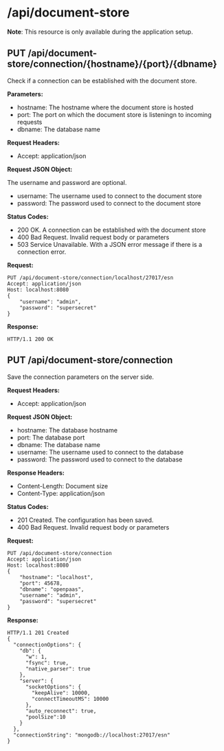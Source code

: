 # /api/document-store

**Note**: This resource is only available during the application setup.

## PUT /api/document-store/connection/{hostname}/{port}/{dbname}

Check if a connection can be established with the document store.

**Parameters:**

- hostname: The hostname where the document store is hosted
- port: The port on which the document store is listeningn to incoming requests
- dbname: The database name

**Request Headers:**

- Accept: application/json

**Request JSON Object:**

The username and password are optional.

- username: The username used to connect to the document store
- password: The password used to connect to the document store

**Status Codes:**

- 200 OK. A connection can be established with the document store
- 400 Bad Request. Invalid request body or parameters
- 503 Service Unavailable. With a JSON error message if there is a connection error.

**Request:**

    PUT /api/document-store/connection/localhost/27017/esn
    Accept: application/json
    Host: localhost:8080
    {
        "username": "admin",
        "password": "supersecret"
    }

**Response:**

    HTTP/1.1 200 OK

## PUT /api/document-store/connection

Save the connection parameters on the server side.

**Request Headers:**

- Accept: application/json

**Request JSON Object:**

- hostname: The database hostname
- port: The database port
- dbname: The database name
- username: The username used to connect to the database
- password: The password used to connect to the database

**Response Headers:**

- Content-Length: Document size
- Content-Type: application/json

**Status Codes:**

- 201 Created. The configuration has been saved.
- 400 Bad Request. Invalid request body or parameters

**Request:**

    PUT /api/document-store/connection
    Accept: application/json
    Host: localhost:8080
    {
        "hostname": "localhost",
        "port": 45678,
        "dbname": "openpaas",
        "username": "admin",
        "password": "supersecret"
    }

**Response:**

    HTTP/1.1 201 Created
    {
      "connectionOptions": {
        "db": {
          "w": 1,
          "fsync": true,
          "native_parser": true
        },
        "server": {
          "socketOptions": {
            "keepAlive": 10000,
            "connectTimeoutMS": 10000
          },
          "auto_reconnect": true,
          "poolSize":10
        }
      },
      "connectionString": "mongodb://localhost:27017/esn"
    }
